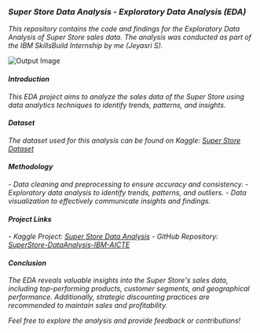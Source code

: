 ### ***Super Store Data Analysis - Exploratory Data Analysis (EDA)***

*This repository contains the code and findings for the Exploratory Data Analysis of Super Store sales data. The analysis was conducted as part of the IBM SkillsBuild Internship by me (Jeyasri S).*

![Output Image](https://github.com/jeyasri-senthil/SuperStore-DataAnalysis-IBM-AICTE/assets/108861190/632069dc-aa58-4b6a-806e-3f5411dfb94d)


#### ***Introduction***

*This EDA project aims to analyze the sales data of the Super Store using data analytics techniques to identify trends, patterns, and insights.*

#### ***Dataset***

*The dataset used for this analysis can be found on Kaggle:*
*[Super Store Dataset](https://www.kaggle.com/datasets/vivek468/superstore-dataset-final)*

#### ***Methodology***

*- Data cleaning and preprocessing to ensure accuracy and consistency.*
*- Exploratory data analysis to identify trends, patterns, and outliers.*
*- Data visualization to effectively communicate insights and findings.*

#### ***Project Links***

*- Kaggle Project: [Super Store Data Analysis](https://www.kaggle.com/code/jeyasrisenthil/super-store-analysis)*
*- GitHub Repository: [SuperStore-DataAnalysis-IBM-AICTE](https://github.com/jeyasri-senthil/SuperStore-DataAnalysis-IBM-AICTE)*

#### ***Conclusion***

*The EDA reveals valuable insights into the Super Store's sales data, including top-performing products, customer segments, and geographical performance. Additionally, strategic discounting practices are recommended to maintain sales and profitability.*

*Feel free to explore the analysis and provide feedback or contributions!*


